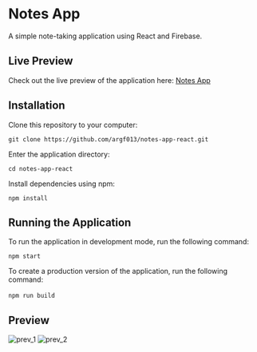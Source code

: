 # Notes App

A simple note-taking application using React and Firebase.

## Live Preview

Check out the live preview of the application here: [Notes App](https://notesv1-0.web.app)

## Installation

Clone this repository to your computer:

`git clone https://github.com/argf013/notes-app-react.git`

Enter the application directory:

`cd notes-app-react`

Install dependencies using npm:

`npm install`

## Running the Application

To run the application in development mode, run the following command:

`npm start`

To create a production version of the application, run the following command: \
\
`npm run build`

## Preview
![prev_1](https://i.ibb.co/rHZz7Vn/Mobile-1.png)
![prev_2](https://i.ibb.co/VYWjDCS/Mobile-2.png)

